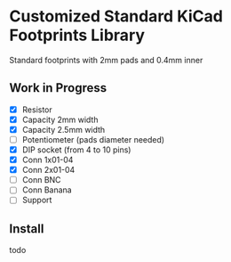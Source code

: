 # Customized Standard KiCad Footprints Library

Standard footprints with 2mm pads and 0.4mm inner

## Work in Progress

- [x] Resistor
- [x] Capacity 2mm width
- [x] Capacity 2.5mm width
- [ ] Potentiometer (pads diameter needed)
- [x] DIP socket (from 4 to 10 pins)
- [x] Conn 1x01-04
- [x] Conn 2x01-04
- [ ] Conn BNC
- [ ] Conn Banana
- [ ] Support

## Install

todo
